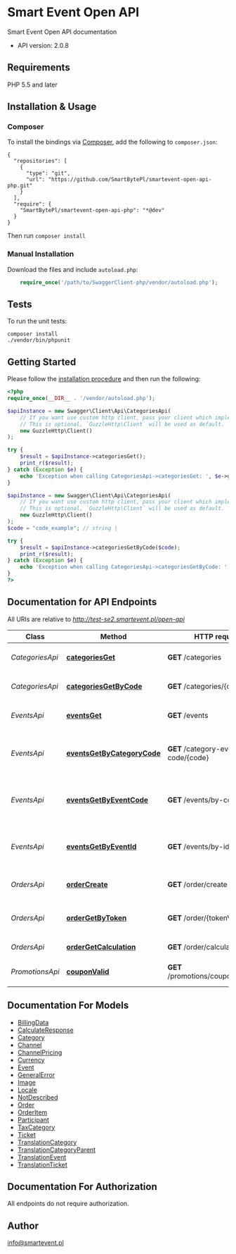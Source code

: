 # Smart Event Open API
Smart Event Open API documentation

- API version: 2.0.8

## Requirements

PHP 5.5 and later

## Installation & Usage
### Composer

To install the bindings via [Composer](http://getcomposer.org/), add the following to `composer.json`:

```
{
  "repositories": [
    {
      "type": "git",
      "url": "https://github.com/SmartBytePl/smartevent-open-api-php.git"
    }
  ],
  "require": {
    "SmartBytePl/smartevent-open-api-php": "*@dev"
  }
}
```

Then run `composer install`

### Manual Installation

Download the files and include `autoload.php`:

```php
    require_once('/path/to/SwaggerClient-php/vendor/autoload.php');
```

## Tests

To run the unit tests:

```
composer install
./vendor/bin/phpunit
```

## Getting Started

Please follow the [installation procedure](#installation--usage) and then run the following:

```php
<?php
require_once(__DIR__ . '/vendor/autoload.php');

$apiInstance = new Swagger\Client\Api\CategoriesApi(
    // If you want use custom http client, pass your client which implements `GuzzleHttp\ClientInterface`.
    // This is optional, `GuzzleHttp\Client` will be used as default.
    new GuzzleHttp\Client()
);

try {
    $result = $apiInstance->categoriesGet();
    print_r($result);
} catch (Exception $e) {
    echo 'Exception when calling CategoriesApi->categoriesGet: ', $e->getMessage(), PHP_EOL;
}

$apiInstance = new Swagger\Client\Api\CategoriesApi(
    // If you want use custom http client, pass your client which implements `GuzzleHttp\ClientInterface`.
    // This is optional, `GuzzleHttp\Client` will be used as default.
    new GuzzleHttp\Client()
);
$code = "code_example"; // string | 

try {
    $result = $apiInstance->categoriesGetByCode($code);
    print_r($result);
} catch (Exception $e) {
    echo 'Exception when calling CategoriesApi->categoriesGetByCode: ', $e->getMessage(), PHP_EOL;
}
?>
```

## Documentation for API Endpoints

All URIs are relative to *http://test-se2.smartevent.pl/open-api*

Class | Method | HTTP request | Description
------------ | ------------- | ------------- | -------------
*CategoriesApi* | [**categoriesGet**](docs/Api/CategoriesApi.md#categoriesget) | **GET** /categories | Get list of all categories
*CategoriesApi* | [**categoriesGetByCode**](docs/Api/CategoriesApi.md#categoriesgetbycode) | **GET** /categories/{code} | Get category details
*EventsApi* | [**eventsGet**](docs/Api/EventsApi.md#eventsget) | **GET** /events | Get Events from the system
*EventsApi* | [**eventsGetByCategoryCode**](docs/Api/EventsApi.md#eventsgetbycategorycode) | **GET** /category-events/by-code/{code} | Get events data for specied category code
*EventsApi* | [**eventsGetByEventCode**](docs/Api/EventsApi.md#eventsgetbyeventcode) | **GET** /events/by-code/{code} | Get specific event data from the system by event code
*EventsApi* | [**eventsGetByEventId**](docs/Api/EventsApi.md#eventsgetbyeventid) | **GET** /events/by-id/{id} | Get specific event data from the system by event id
*OrdersApi* | [**orderCreate**](docs/Api/OrdersApi.md#ordercreate) | **GET** /order/create | Create order in system
*OrdersApi* | [**orderGetByToken**](docs/Api/OrdersApi.md#ordergetbytoken) | **GET** /order/{tokenValue} | Get details about created order
*OrdersApi* | [**orderGetCalculation**](docs/Api/OrdersApi.md#ordergetcalculation) | **GET** /order/calculate | Calculate order
*PromotionsApi* | [**couponValid**](docs/Api/PromotionsApi.md#couponvalid) | **GET** /promotions/coupon/{coupon} | Verify coupon validiation

## Documentation For Models

 - [BillingData](docs/Model/BillingData.md)
 - [CalculateResponse](docs/Model/CalculateResponse.md)
 - [Category](docs/Model/Category.md)
 - [Channel](docs/Model/Channel.md)
 - [ChannelPricing](docs/Model/ChannelPricing.md)
 - [Currency](docs/Model/Currency.md)
 - [Event](docs/Model/Event.md)
 - [GeneralError](docs/Model/GeneralError.md)
 - [Image](docs/Model/Image.md)
 - [Locale](docs/Model/Locale.md)
 - [NotDescribed](docs/Model/NotDescribed.md)
 - [Order](docs/Model/Order.md)
 - [OrderItem](docs/Model/OrderItem.md)
 - [Participant](docs/Model/Participant.md)
 - [TaxCategory](docs/Model/TaxCategory.md)
 - [Ticket](docs/Model/Ticket.md)
 - [TranslationCategory](docs/Model/TranslationCategory.md)
 - [TranslationCategoryParent](docs/Model/TranslationCategoryParent.md)
 - [TranslationEvent](docs/Model/TranslationEvent.md)
 - [TranslationTicket](docs/Model/TranslationTicket.md)

## Documentation For Authorization

 All endpoints do not require authorization.


## Author

info@smartevent.pl

